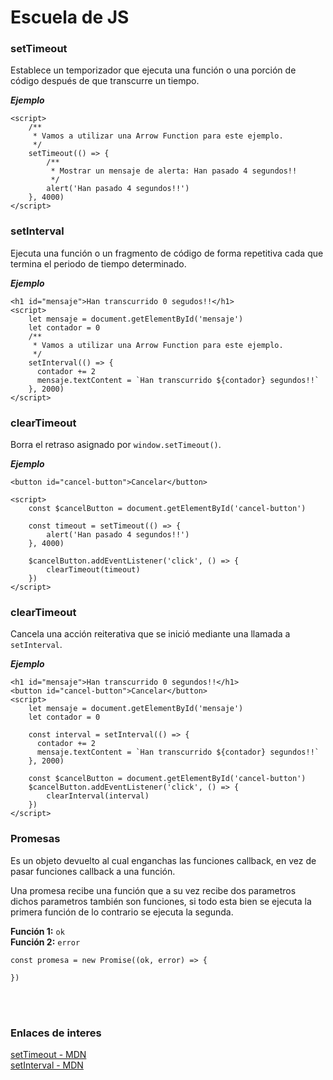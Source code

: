 # Escuela de JS #


### setTimeout ###

Establece un temporizador que ejecuta una función o una porción de código después de que transcurre un tiempo.

***Ejemplo***

~~~
<script>
	/**
	 * Vamos a utilizar una Arrow Function para este ejemplo.
	 */
	setTimeout(() => {
		/**
		 * Mostrar un mensaje de alerta: Han pasado 4 segundos!!
		 */
		alert('Han pasado 4 segundos!!')
	}, 4000)
</script>
~~~


### setInterval ###

Ejecuta una función o un fragmento de código de forma repetitiva cada que termina el periodo de tiempo determinado.

***Ejemplo***

~~~
<h1 id="mensaje">Han transcurrido 0 segudos!!</h1>
<script>
	let mensaje = document.getElementById('mensaje')
	let contador = 0
	/**
	 * Vamos a utilizar una Arrow Function para este ejemplo.
	 */
	setInterval(() => {
	  contador += 2
	  mensaje.textContent = `Han transcurrido ${contador} segundos!!`
	}, 2000)
</script>
~~~


### clearTimeout ###

Borra el retraso asignado por `window.setTimeout()`.

***Ejemplo***

~~~
<button id="cancel-button">Cancelar</button>

<script>
	const $cancelButton = document.getElementById('cancel-button')

	const timeout = setTimeout(() => {
		alert('Han pasado 4 segundos!!')
	}, 4000)

	$cancelButton.addEventListener('click', () => {
		clearTimeout(timeout)
	})
</script>
~~~


### clearTimeout ###

Cancela una acción reiterativa que se inició mediante una llamada a `setInterval`.

***Ejemplo***

~~~
<h1 id="mensaje">Han transcurrido 0 segundos!!</h1>
<button id="cancel-button">Cancelar</button>
<script>
	let mensaje = document.getElementById('mensaje')
	let contador = 0
	
	const interval = setInterval(() => {
	  contador += 2
	  mensaje.textContent = `Han transcurrido ${contador} segundos!!`
	}, 2000)

	const $cancelButton = document.getElementById('cancel-button')
	$cancelButton.addEventListener('click', () => {
		clearInterval(interval)
	})
</script>
~~~


### Promesas ###

Es un objeto devuelto al cual enganchas las funciones callback, en vez de pasar funciones callback a una función.

Una promesa recibe una función que a su vez recibe dos parametros dichos parametros también son funciones, si todo esta bien se ejecuta la primera función de lo contrario se ejecuta la segunda.

**Función 1:** `ok` <br>
**Función 2:** `error`

~~~
const promesa = new Promise((ok, error) => {

})
~~~


<br><br>

### Enlaces de interes ###

[setTimeout - MDN](https://developer.mozilla.org/es/docs/Web/API/WindowTimers/setTimeout) <br>
[setInterval - MDN](https://developer.mozilla.org/es/docs/Web/API/WindowTimers/setInterval) <br>